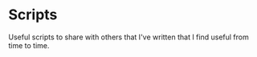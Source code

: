 # Scripts
Useful scripts to share with others that I've written that I find useful from time to time.
